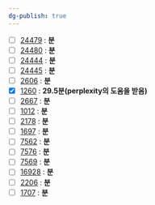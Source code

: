 ```yaml
---
dg-publish: true
---
```

- [ ] [24479](https://boj.kr/24479) : **분**
- [ ] [24480](https://boj.kr/24480) : **분**
- [ ] [24444](https://boj.kr/24444) : **분**
- [ ] [24445](https://boj.kr/24445) : **분**
- [ ] [2606](https://boj.kr/2606) : **분**
- [x] [1260](https://boj.kr/1260) : **29.5분(perplexity의 도움을 받음)**
- [ ] [2667](https://boj.kr/2667) : **분**
- [ ] [1012](https://boj.kr/1012) : **분**
- [ ] [2178](https://boj.kr/2178) : **분**
- [ ] [1697](https://boj.kr/1697) : **분**
- [ ] [7562](https://boj.kr/7562) : **분**
- [ ] [7576](https://boj.kr/7576) : **분**
- [ ] [7569](https://boj.kr/7569) : **분**
- [ ] [16928](https://boj.kr/16928) : **분**
- [ ] [2206](https://boj.kr/2206) : **분**
- [ ] [1707](https://boj.kr/1707) : **분**